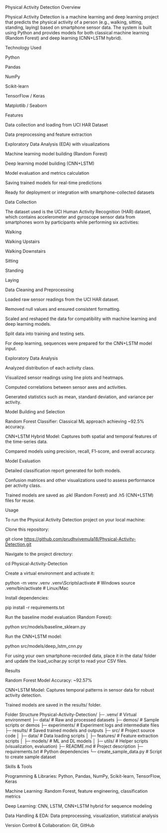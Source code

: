 Physical Activity Detection
Overview

Physical Activity Detection is a machine learning and deep learning project that predicts the physical activity of a person (e.g., walking, sitting, standing, laying) based on smartphone sensor data. The system is built using Python and provides models for both classical machine learning (Random Forest) and deep learning (CNN+LSTM hybrid).

Technology Used

Python

Pandas

NumPy

Scikit-learn

TensorFlow / Keras

Matplotlib / Seaborn

Features

Data collection and loading from UCI HAR Dataset

Data preprocessing and feature extraction

Exploratory Data Analysis (EDA) with visualizations

Machine learning model building (Random Forest)

Deep learning model building (CNN+LSTM)

Model evaluation and metrics calculation

Saving trained models for real-time predictions

Ready for deployment or integration with smartphone-collected datasets

Data Collection

The dataset used is the UCI Human Activity Recognition (HAR) dataset, which contains accelerometer and gyroscope sensor data from smartphones worn by participants while performing six activities:

Walking

Walking Upstairs

Walking Downstairs

Sitting

Standing

Laying

Data Cleaning and Preprocessing

Loaded raw sensor readings from the UCI HAR dataset.

Removed null values and ensured consistent formatting.

Scaled and reshaped the data for compatibility with machine learning and deep learning models.

Split data into training and testing sets.

For deep learning, sequences were prepared for the CNN+LSTM model input.

Exploratory Data Analysis

Analyzed distribution of each activity class.

Visualized sensor readings using line plots and heatmaps.

Computed correlations between sensor axes and activities.

Generated statistics such as mean, standard deviation, and variance per activity.

Model Building and Selection

Random Forest Classifier: Classical ML approach achieving ~92.5% accuracy.

CNN+LSTM Hybrid Model: Captures both spatial and temporal features of the time-series data.

Compared models using precision, recall, F1-score, and overall accuracy.

Model Evaluation

Detailed classification report generated for both models.

Confusion matrices and other visualizations used to assess performance per activity class.

Trained models are saved as .pkl (Random Forest) and .h5 (CNN+LSTM) files for reuse.

Usage

To run the Physical Activity Detection project on your local machine:

Clone this repository:

git clone https://github.com/prudhvivemula18/Physical-Activity-Detection.git


Navigate to the project directory:

cd Physical-Activity-Detection


Create a virtual environment and activate it:

python -m venv .venv
.venv\Scripts\activate  # Windows
source .venv/bin/activate  # Linux/Mac


Install dependencies:

pip install -r requirements.txt


Run the baseline model evaluation (Random Forest):

python src/models/baseline_sklearn.py


Run the CNN+LSTM model:

python src/models/deep_lstm_cnn.py


For using your own smartphone-recorded data, place it in the data/ folder and update the load_ucihar.py script to read your CSV files.

Results

Random Forest Model Accuracy: ~92.57%

CNN+LSTM Model: Captures temporal patterns in sensor data for robust activity detection.

Trained models are saved in the results/ folder.

Folder Structure
Physical-Activity-Detection/
├─ .venv/                  # Virtual environment
├─ data/                   # Raw and processed datasets
├─ demos/                  # Sample scripts or demos
├─ experiments/            # Experiment logs and intermediate files
├─ results/                # Saved trained models and outputs
├─ src/                    # Project source code
│  ├─ data/                # Data loading scripts
│  ├─ features/            # Feature extraction scripts
│  ├─ models/              # ML and DL models
│  ├─ utils/               # Helper scripts (visualization, evaluation)
├─ README.md               # Project description
├─ requirements.txt        # Python dependencies
└─ create_sample_data.py   # Script to create sample dataset

Skills & Tools

Programming & Libraries: Python, Pandas, NumPy, Scikit-learn, TensorFlow, Keras

Machine Learning: Random Forest, feature engineering, classification metrics

Deep Learning: CNN, LSTM, CNN+LSTM hybrid for sequence modeling

Data Handling & EDA: Data preprocessing, visualization, statistical analysis

Version Control & Collaboration: Git, GitHub